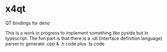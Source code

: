 # x4qt
QT bindings for deno

This is a work in progress to implement something like pyside but in typescript.
The fun part is that there is a .idl (interface definition language) parser to generate .cpp & .h code plus .ts code
